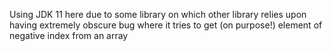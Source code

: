 Using JDK 11 here due to some library on which other library relies upon having extremely obscure bug where it tries to get (on purpose!) element of negative index from an array 